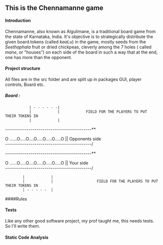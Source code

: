 ## This is the Chennamanne game

#### Introduction
Chennamanne, also known as Algulimane, is a traditional board game from the state of Karnataka, India. 
It's objective is to strategically distribute the given board.tokens (called *kaaLu*) in the game, mostly seeds from the *Seethaphala* fruit or dried chickpeas,
cleverly among the 7 holes ( called *mane*, or "houses") on each side of the board
in such a way that at the end, one has more than the opponent.



#### Project structure
All files are in the src folder and are split up in packages
GUI, player controls, Board etc. 

##### Board : 
               | - - - - - -|
               |            |            FIELD FOR THE PLAYERS TO PUT THEIR TOKENS IN 
               |            |

--------------------------------------------*\*
 
O ......O.....O....O.....O.....O.....O       ||           Opponents side                              
--------------------------------------------/

--------------------------------------------*\*

O ......O.....O....O.....O.....O.....O       ||         Your side                                
--------------------------------------------/

            |            |
            |            |                    FIELD FOR THE PLAYERS TO PUT THEIR TOKENS IN
            | - - - - -  |


####Rules 

#### Tests

Like any other good software project, my prof taught me, this needs tests. So I'll write them. 


#### Static Code Analysis
